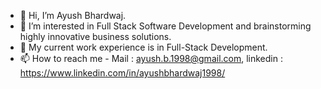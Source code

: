 - 👋 Hi, I’m Ayush Bhardwaj.
- 👀 I’m interested in Full Stack Software Development and brainstorming highly innovative business solutions. 
- 🌱 My current work experience is in Full-Stack Development.
- 📫 How to reach me - Mail : ayush.b.1998@gmail.com, linkedin : https://www.linkedin.com/in/ayushbhardwaj1998/ 

<!---
ayushbhardwaj10/ayushbhardwaj10 is a ✨ special ✨ repository because its `README.md` (this file) appears on your GitHub profile.
You can click the Preview link to take a look at your changes.
--->
